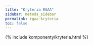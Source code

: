 ```yaml
---
title: "Kryteria RGAA"
sidebar: metoda_sidebar
permalink: rgaa-kryteria
toc: false
---
```


{% include komponenty/kryteria.html %}